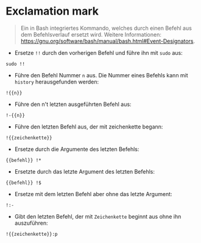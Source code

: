 # Exclamation mark

> Ein in Bash integriertes Kommando, welches durch einen Befehl aus dem Befehlsverlauf ersetzt wird.
> Weitere Informationen: <https://gnu.org/software/bash/manual/bash.html#Event-Designators>.

- Ersetze `!!` durch den vorherigen Befehl und führe ihn mit `sudo` aus:

`sudo !!`

- Führe den Befehl Nummer `n` aus. Die Nummer eines Befehls kann mit `history` herausgefunden werden:

`!{{n}}`

- Führe den n't letzten ausgeführten Befehl aus:

`!-{{n}}`

- Führe den letzten Befehl aus, der mit zeichenkette begann:

`!{{zeichenkette}}`

- Ersetze durch die Argumente des letzten Befehls:

`{{befehl}} !*`

- Ersetzte durch das letzte Argument des letzten Befehls:

`{{befehl}} !$`

- Ersetze mit dem letzten Befehl aber ohne das letzte Argument:

`!:-`

- Gibt den letzten Befehl, der mit `Zeichenkette` beginnt aus ohne ihn auszuführen:

`!{{zeichenkette}}:p`
